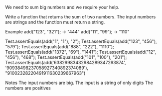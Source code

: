 We need to sum big numbers and we require your help.

Write a function that returns the sum of two numbers. The input numbers are strings and the function must return a string.

Example
add("123", "321"); -> "444"
add("11", "99"); -> "110"

Test.assertEquals(add("1", "1"), "2");
Test.assertEquals(add("123", "456"), "579");
Test.assertEquals(add("888", "222"), "1110");
Test.assertEquals(add("1372", "69"), "1441");
Test.assertEquals(add("12", "456"), "468");
Test.assertEquals(add("101", "100"), "201");
Test.assertEquals(add('63829983432984289347293874', '90938498237058927340892374089'), "91002328220491911630239667963")

Notes
The input numbers are big.
The input is a string of only digits
The numbers are positives
